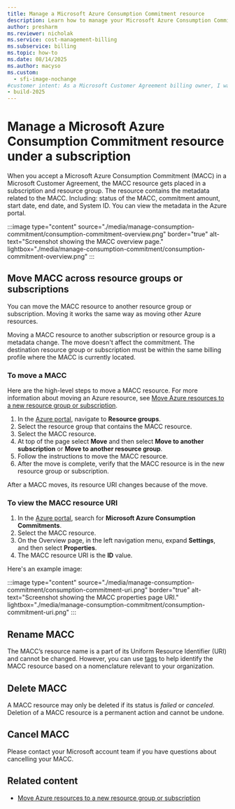 ```yaml
---
title: Manage a Microsoft Azure Consumption Commitment resource
description: Learn how to manage your Microsoft Azure Consumption Commitment (MACC) resource, including moving it across resource groups or subscriptions.
author: presharm
ms.reviewer: nicholak
ms.service: cost-management-billing
ms.subservice: billing
ms.topic: how-to
ms.date: 08/14/2025
ms.author: macyso
ms.custom:
  - sfi-image-nochange
#customer intent: As a Microsoft Customer Agreement billing owner, I want learn about managing a MACC so that I move it when needed.
- build-2025
---
```


# Manage a Microsoft Azure Consumption Commitment resource under a subscription

When you accept a Microsoft Azure Consumption Commitment (MACC) in a Microsoft Customer Agreement, the MACC resource gets placed in a subscription and resource group. The resource contains the metadata related to the MACC. Including: status of the MACC, commitment amount, start date, end date, and System ID. You can view the metadata in the Azure portal.

:::image type="content" source="./media/manage-consumption-commitment/consumption-commitment-overview.png" border="true" alt-text="Screenshot showing the MACC overview page." lightbox="./media/manage-consumption-commitment/consumption-commitment-overview.png" :::

## Move MACC across resource groups or subscriptions

You can move the MACC resource to another resource group or subscription. Moving it works the same way as moving other Azure resources.

Moving a MACC resource to another subscription or resource group is a metadata change. The move doesn't affect the commitment. The destination resource group or subscription must be within the same billing profile where the MACC is currently located.

### To move a MACC

Here are the high-level steps to move a MACC resource. For more information about moving an Azure resource, see [Move Azure resources to a new resource group or subscription](../../azure-resource-manager/management/move-resource-group-and-subscription.md).

1. In the [Azure portal](https://portal.azure.com), navigate to **Resource groups**.
2. Select the resource group that contains the MACC resource.
3. Select the MACC resource.
4. At top of the page select **Move** and then select **Move to another subscription** or **Move to another resource group**.
5. Follow the instructions to move the MACC resource.
6. After the move is complete, verify that the MACC resource is in the new resource group or subscription.

After a MACC moves, its resource URI changes because of the move.

### To view the MACC resource URI

1. In the [Azure portal](https://portal.azure.com), search for **Microsoft Azure Consumption Commitments**.
2. Select the MACC resource.
3. On the Overview page, in the left navigation menu, expand **Settings**, and then select **Properties**.
4. The MACC resource URI is the **ID** value.

Here's an example image:

:::image type="content" source="./media/manage-consumption-commitment/consumption-commitment-uri.png" border="true" alt-text="Screenshot showing the MACC properties page URI." lightbox="./media/manage-consumption-commitment/consumption-commitment-uri.png" :::


## Rename MACC
The MACC’s resource name is a part of its Uniform Resource Identifier (URI) and cannot be changed. However, you can use [tags](../../azure-resource-manager/management/tag-resources.md) to help identify the MACC resource based on a nomenclature relevant to your organization.
 
## Delete MACC
A MACC resource may only be deleted if its status is _failed_ or _canceled_. Deletion of a MACC resource is a permanent action and cannot be undone.  
 
## Cancel MACC
Please contact your Microsoft account team if you have questions about cancelling your MACC.

## Related content

- [Move Azure resources to a new resource group or subscription](../../azure-resource-manager/management/move-resource-group-and-subscription.md)
